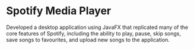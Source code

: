 # Spotify Media Player

 Developed a desktop application using JavaFX that replicated many of the core features of Spotify, including the ability to play, pause, skip songs, save songs to favourites, and upload new songs to the application. 

